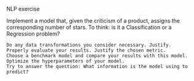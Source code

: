 NLP exercise

Implement a model that, given the criticism of a product, assigns the corresponding number of stars. To think: is it a Classification or a Regression problem?

    Do any data transformations you consider necessary. Justify.
    Properly evaluate your results. Justify the chosen metric.
    Choose a benchmark model and compare your results with this model.
    Optimize the hyperparameters of your model.
    Try to answer the question: What information is the model using to predict?

